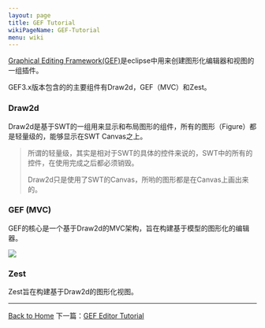 ```yaml
---
layout: page
title: GEF Tutorial
wikiPageName: GEF-Tutorial
menu: wiki
---
```


[Graphical Editing Framework(GEF)](http://www.eclipse.org/gef/)是eclipse中用来创建图形化编辑器和视图的一组插件。

GEF3.x版本包含的的主要组件有Draw2d，GEF（MVC）和Zest。

### Draw2d

Draw2d是基于SWT的一组用来显示和布局图形的组件，所有的图形（Figure）都是轻量级的，能够显示在SWT Canvas之上。


> 
> 所谓的轻量级，其实是相对于SWT的具体的控件来说的，SWT中的所有的控件，在使用完成之后都必须销毁。
> 
> Draw2d只是使用了SWT的Canvas，所哟的图形都是在Canvas上画出来的。
> 

### GEF (MVC)

GEF的核心是一个基于Draw2d的MVC架构，旨在构建基于模型的图形化的编辑器。

![]({{site.baseurl}}/eclipse.tutorial/wiki/images/gef_mvc.gif)

### Zest

Zest旨在构建基于Draw2d的图形化视图。 

***
[Back to Home]({{site.baseurl}}/eclipse.tutorial/wiki/) 下一篇：[GEF Editor Tutorial](http://ecsoya.github.io/eclipse.tutorial/wiki/GEF-Editor-Tutorial)
